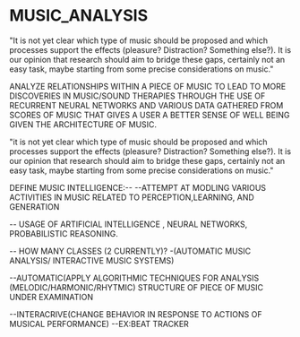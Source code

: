 # MUSIC_ANALYSIS

"It is not yet clear which type of music should be proposed and which processes support the effects (pleasure? Distraction? Something else?). It is our opinion that research should aim to bridge these gaps, certainly not an easy task, maybe starting from some precise considerations on music."


ANALYZE RELATIONSHIPS WITHIN A PIECE OF MUSIC TO LEAD TO MORE DISCOVERIES IN MUSIC/SOUND THERAPIES THROUGH THE USE OF RECURRENT NEURAL NETWORKS AND VARIOUS DATA GATHERED FROM SCORES OF MUSIC THAT GIVES A USER A BETTER SENSE OF WELL BEING GIVEN THE ARCHITECTURE OF MUSIC.


"it is not yet clear which type of music should be proposed and which processes support the effects (pleasure? Distraction? Something else?). It is our opinion that research should aim to bridge these gaps, certainly not an easy task, maybe starting from some precise considerations on music."


DEFINE MUSIC INTELLIGENCE:--
--ATTEMPT AT MODLING VARIOUS ACTIVITIES IN MUSIC RELATED TO PERCEPTION,LEARNING, AND GENERATION

-- USAGE OF ARTIFICIAL INTELLIGENCE , NEURAL NETWORKS, PROBABILISTIC REASONING.

-- HOW MANY CLASSES (2 CURRENTLY)?
-(AUTOMATIC MUSIC ANALYSIS/ INTERACTIVE MUSIC SYSTEMS)

--AUTOMATIC(APPLY ALGORITHMIC TECHNIQUES FOR ANALYSIS (MELODIC/HARMONIC/RHYTMIC) STRUCTURE OF PIECE OF MUSIC UNDER EXAMINATION

--INTERACRIVE(CHANGE BEHAVIOR IN RESPONSE TO ACTIONS OF MUSICAL PERFORMANCE)
--EX:BEAT TRACKER

